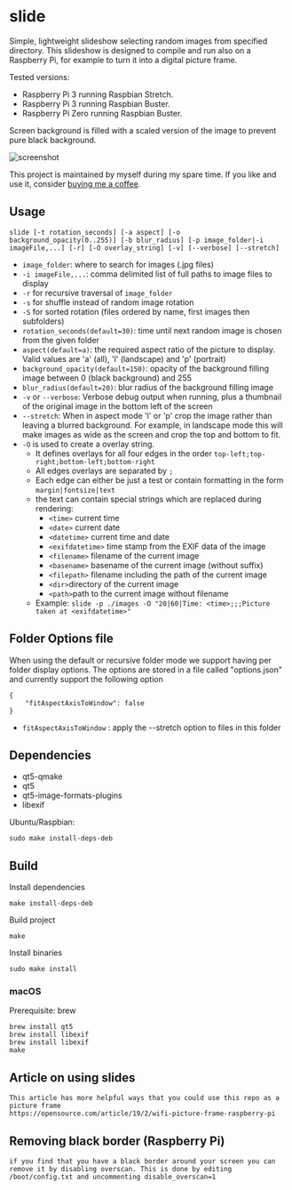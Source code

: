 # slide

Simple, lightweight slideshow selecting random images from specified directory. This slideshow is designed to compile and run also on a Raspberry Pi, for example to turn it into a digital picture frame.

Tested versions: 
 * Raspberry Pi 3 running Raspbian Stretch.
 * Raspberry Pi 3 running Raspbian Buster.
 * Raspberry Pi Zero running Raspbian Buster.

Screen background is filled with a scaled version of the image to prevent pure black background.


![screenshot](doc/screen.jpg)

This project is maintained by myself during my spare time. If you like and use it, consider [buying me a coffee](https://www.buymeacoffee.com/nautilux).

## Usage

```
slide [-t rotation_seconds] [-a aspect] [-o background_opacity(0..255)] [-b blur_radius] [-p image_folder|-i imageFile,...] [-r] [-O overlay_string] [-v] [--verbose] [--stretch]
```

* `image_folder`: where to search for images (.jpg files)
* `-i imageFile,...`: comma delimited list of full paths to image files to display
* `-r` for recursive traversal of `image_folder`
* `-s` for shuffle instead of random image rotation
* `-S` for sorted rotation (files ordered by name, first images then subfolders)
* `rotation_seconds(default=30)`: time until next random image is chosen from the given folder
* `aspect(default=a)`: the required aspect ratio of the picture to display. Valid values are 'a' (all), 'l' (landscape) and 'p' (portrait)
* `background_opacity(default=150)`: opacity of the background filling image between 0 (black background) and 255
* `blur_radius(default=20)`: blur radius of the background filling image
* `-v` or `--verbose`: Verbose debug output when running, plus a thumbnail of the original image in the bottom left of the screen
* `--stretch`: When in aspect mode 'l' or 'p' crop the image rather than leaving a blurred background. For example, in landscape mode this will make images as wide as the screen and crop the top and bottom to fit.
* `-O` is used to create a overlay string.
  * It defines overlays for all four edges in the order `top-left;top-right;bottom-left;bottom-right`
  * All edges overlays are separated by `;`
  * Each edge can either be just a test or contain formatting in the form `margin|fontsize|text`
  * the text can contain special strings which are replaced during rendering:
    * `<time>` current time
    * `<date>` current date
    * `<datetime>` current time and date
    * `<exifdatetime>` time stamp from the EXIF data of the image
    * `<filename>` filename of the current image
    * `<basename>` basename of the current image (without suffix)
    * `<filepath>` filename including the path of the current image
    * `<dir>`directory of the current image
    * `<path>`path to the current image without filename
  * Example: `slide -p ./images -O "20|60|Time: <time>;;;Picture taken at <exifdatetime>"`

## Folder Options file
When using the default or recursive folder mode we support having per folder display options. The options are stored in a file called "options.json" and currently support the following option
```
{
    "fitAspectAxisToWindow": false
}
```
* `fitAspectAxisToWindow` : apply the --stretch option to files in this folder

## Dependencies

* qt5-qmake
* qt5
* qt5-image-formats-plugins
* libexif

Ubuntu/Raspbian:

```
sudo make install-deps-deb
```

## Build

Install dependencies

```
make install-deps-deb
```

Build project

```
make
```

Install binaries

```
sudo make install
```

### macOS

Prerequisite: brew

```
brew install qt5
brew install libexif
brew install libexif
make
```

## Article on using slides

```
This article has more helpful ways that you could use this repo as a picture frame
https://opensource.com/article/19/2/wifi-picture-frame-raspberry-pi
```

## Removing black border (Raspberry Pi)

```
if you find that you have a black border around your screen you can remove it by disabling overscan. This is done by editing /boot/config.txt and uncommenting disable_overscan=1 
```
